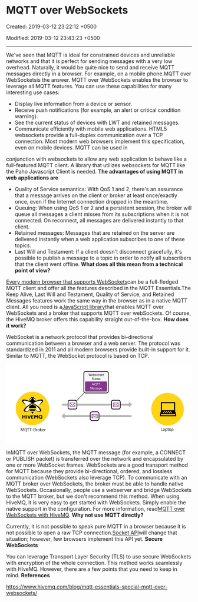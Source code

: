 # MQTT over WebSockets

Created: 2019-03-12 23:22:12 +0500

Modified: 2019-03-12 23:43:23 +0500

---

We've seen that MQTT is ideal for constrained devices and unreliable networks and that it is perfect for sending messages with a very low overhead. Naturally, it would be quite nice to send and receive MQTT messages directly in a browser. For example, on a mobile phone.MQTT over WebSocketsis the answer. MQTT over WebSockets enables the browser to leverage all MQTT features. You can use these capabilities for many interesting use cases:
-   Display live information from a device or sensor.
-   Receive push notifications (for example, an alert or critical condition warning).
-   See the current status of devices with LWT and retained messages.
-   Communicate efficiently with mobile web applications.
HTML5 websockets provide a full-duplex communication over a TCP connection. Most modern web browsers implement this specification, even on mobile devices. MQTT can be used in

conjunction with websockets to allow any web application to behave like a full-featured MQTT client. A library that utilizes websockets for MQTT like the Paho Javascript Client is needed.
**The advantages of using MQTT in web applications are**
-   Quality of Service semantics: With QoS 1 and 2, there's an assurance that a message arrives on the client or broker at least once/exactly once, even if the Internet connection dropped in the meantime.
-   Queuing: When using QoS 1 or 2 and a persistent session, the broker will queue all messages a client misses from its subscriptions when it is not connected. On reconnect, all messages are delivered instantly to that client.
-   Retained messages: Messages that are retained on the server are delivered instantly when a web application subscribes to one of these topics.
-   Last Will and Testament: If a client doesn't disconnect gracefully, it's possible to publish a message to a topic in order to notify all subscribers that the client went offline.
**What does all this mean from a technical point of view?**

[Every modern browser that supports WebSockets](http://caniuse.com/#feat=websockets)can be a full-fledged MQTT client and offer all the features described in the MQTT Essentials.The Keep Alive, Last Will and Testament, Quality of Service, and Retained Messages features work the same way in the browser as in a native MQTT client. All you need is a[JavaScript library](https://eclipse.org/paho/clients/js/)that enables MQTT over WebSockets and a broker that supports MQTT over webSockets. Of course, the HiveMQ broker offers this capability straight out-of-the-box.
**How does it work?**

WebSocket is a network protocol that provides bi-directional communication between a browser and a web server. The protocol was standardized in 2011 and all modern browsers provide built-in support for it. Similar to MQTT, the WebSocket protocol is based on TCP.

![websockets](media/MQTT-over-WebSockets-image1.png)

InMQTT over WebSockets, the MQTT message (for example, a CONNECT or PUBLISH packet) is transferred over the network and encapsulated by one or more WebSocket frames. WebSockets are a good transport method for MQTT because they provide bi-directional, ordered, and lossless communication (WebSockets also leverage TCP). To communicate with an MQTT broker over WebSockets, the broker must be able to handle native WebSockets. Occasionally, people use a webserver and bridge WebSockets to the MQTT broker, but we don't recommend this method. When using HiveMQ, it is very easy to get started with WebSockets. Simply enable the native support in the configuration. For more information, read[MQTT over WebSockets with HiveMQ](https://www.hivemq.com/mqtt-over-websockets-with-hivemq/).
**Why not use MQTT directly?**

Currently, it is not possible to speak pure MQTT in a browser because it is not possible to open a raw TCP connection.[Socket API](http://www.w3.org/TR/raw-sockets/)will change that situation; however, few browsers implement this API yet.
**Secure WebSockets**

You can leverage Transport Layer Security (TLS) to use secure WebSockets with encryption of the whole connection. This method works seamlessly with HiveMQ. However, there are a few points that you need to keep in mind.
**References**

<https://www.hivemq.com/blog/mqtt-essentials-special-mqtt-over-websockets/>

